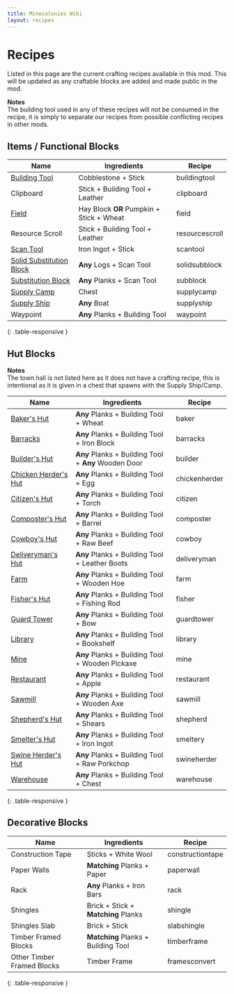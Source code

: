 ```yaml
---
title: Minecolonies Wiki
layout: recipes
---
```

# Recipes

Listed in this page are the current crafting recipes available in this mod. This will be updated as any craftable blocks are added and made public in the mod.

**Notes**  
The building tool used in any of these recipes will not be consumed in the recipe, it is simply to separate our recipes from possible conflicting recipes in other mods.

## Items / Functional Blocks

| Name                                          | Ingredients                              | Recipe                          |
| --------------------------------------------- | ---------------------------------------- | ------------------------------- |
| [Building Tool](../items/buildingtool)        | Cobblestone + Stick                      | <recipe>buildingtool</recipe>   |
| Clipboard                                     | Stick + Building Tool + Leather          | <recipe>clipboard</recipe>      |
| [Field](../buildings/farm)                    | Hay Block **OR** Pumpkin + Stick + Wheat | <recipe>field</recipe>          |
| Resource Scroll                               | Stick + Building Tool + Leather          | <recipe>resourcescroll</recipe> |
| [Scan Tool](../items/scantool)                | Iron Ingot + Stick                       | <recipe>scantool</recipe>       |
| [Solid Substitution Block](../items/scantool) | **Any** Logs + Scan Tool                 | <recipe>solidsubblock</recipe>  |
| [Substitution Block](../items/scantool)       | **Any** Planks + Scan Tool               | <recipe>subblock</recipe>       |
| [Supply Camp](../items/supplycamp)            | Chest                                    | <recipe>supplycamp</recipe>     |
| [Supply Ship](../items/supplyship)            | **Any** Boat                             | <recipe>supplyship</recipe>     |
| Waypoint                                      | **Any** Planks + Building Tool           | <recipe>waypoint</recipe>       |
{: .table-responsive }

## Hut Blocks

**Notes**  
The town hall is not listed here as it does not have a crafting recipe, this is intentional as it is given in a chest that spawns with the Supply Ship/Camp.

| Name                                               | Ingredients                                          | Recipe                         |
| -------------------------------------------------- | ---------------------------------------------------- | ------------------------------ |
| [Baker's Hut](../buildings/bakery)                 | **Any** Planks + Building Tool + Wheat               | <recipe>baker</recipe>         |
| [Barracks](../buildings/barracks)                  | **Any** Planks + Building Tool + Iron Block          | <recipe>barracks</recipe>      |
| [Builder's Hut](../buildings/builder)              | **Any** Planks + Building Tool + **Any** Wooden Door | <recipe>builder</recipe>       |
| [Chicken Herder's Hut](../buildings/chickenherder) | **Any** Planks + Building Tool + Egg                 | <recipe>chickenherder</recipe> |
| [Citizen's Hut](../buildings/citizenhut)           | **Any** Planks + Building Tool + Torch               | <recipe>citizen</recipe>       |
| [Composter's Hut](../buildings/composter)          | **Any** Planks + Building Tool + Barrel              | <recipe>composter</recipe>     |
| [Cowboy's Hut](../buildings/cowboy)                | **Any** Planks + Building Tool + Raw Beef            | <recipe>cowboy</recipe>        |
| [Deliveryman's Hut](../buildings/deliveryman)      | **Any** Planks + Building Tool + Leather Boots       | <recipe>deliveryman</recipe>   |
| [Farm](../buildings/farm)                          | **Any** Planks + Building Tool + Wooden Hoe          | <recipe>farm</recipe>          |
| [Fisher's Hut](../buildings/fisherman)             | **Any** Planks + Building Tool + Fishing Rod         | <recipe>fisher</recipe>        |
| [Guard Tower](../buildings/guardtower)             | **Any** Planks + Building Tool + Bow                 | <recipe>guardtower</recipe>    |
| [Library](../buildings/library)                    | **Any** Planks + Building Tool + Bookshelf           | <recipe>library</recipe>       |
| [Mine](../buildings/mine)                          | **Any** Planks + Building Tool + Wooden Pickaxe      | <recipe>mine</recipe>          |
| [Restaurant](../buildings/restaurant)              | **Any** Planks + Building Tool + Apple               | <recipe>restaurant</recipe>    |
| [Sawmill](../buildings/sawmill)                    | **Any** Planks + Building Tool + Wooden Axe          | <recipe>sawmill</recipe>       |
| [Shepherd's Hut](../buildings/shepherd)            | **Any** Planks + Building Tool + Shears              | <recipe>shepherd</recipe>      |
| [Smelter's Hut](../buildings/smeltery)             | **Any** Planks + Building Tool + Iron Ingot          | <recipe>smeltery</recipe>      |
| [Swine Herder's Hut](../buildings/swineherder)     | **Any** Planks + Building Tool + Raw Porkchop        | <recipe>swineherder</recipe>   |
| [Warehouse](../buildings/warehouse)                | **Any** Planks + Building Tool + Chest               | <recipe>warehouse</recipe>     |
{: .table-responsive }

## Decorative Blocks

| Name                       | Ingredients                         | Recipe                            |
| -------------------------- | ----------------------------------- | --------------------------------- |
| Construction Tape          | Sticks + White Wool                 | <recipe>constructiontape</recipe> |
| Paper Walls                | **Matching** Planks + Paper         | <recipe>paperwall</recipe>        |
| Rack                       | **Any** Planks + Iron Bars          | <recipe>rack</recipe>             |
| Shingles                   | Brick + Stick + **Matching** Planks | <recipe>shingle</recipe>          |
| Shingles Slab              | Brick + Stick                       | <recipe>slabshingle</recipe>      |
| Timber Framed Blocks       | **Matching** Planks + Building Tool | <recipe>timberframe</recipe>      |
| Other Timber Framed Blocks | Timber Frame                        | <recipe>framesconvert</recipe>    |
{: .table-responsive }
